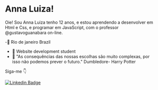 # Anna Luiza!
Oie! Sou Anna Luiza tenho 12 anos, e estou aprendendo a desenvolver em Html e Css, e programar em JavaScript, com o professor @gustavoguanabara on-line.


-📌 Rio de janeiro Brazil
- 📌 Website development student
- 🌈 "As consequências das nossas escolhas são muito complexas, por isso não podemos prever o futuro." Dumbledore- Harry Potter

Siga-me 👇

[![Linkedin Badge](https://img.shields.io/badge/-Diego%20Fernandes-6633cc?style=flat-square&logo=Instagram&logoColor=white&link=Instagram.com/)](https://Instagram.com/) 
